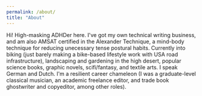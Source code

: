 ```yaml
---
permalink: /about/
title: "About"
---
```


Hi! High-masking ADHDer here. I've got my own technical writing business, and am also AMSAT certified in the Alexander Technique, a mind-body technique for reducing unecessary tense postural habits. 
Currently into biking (just barely making a bike-based lifestyle work with USA road infrastructure), landscaping and gardening in the high desert, popular science books, graphic novels, scifi/fantasy, and textile arts. I speak German and Dutch. I'm a resilient career chameleon (I was a graduate-level classical musician, an academic freelance editor, and trade book ghostwriter and copyeditor, among other roles). 
